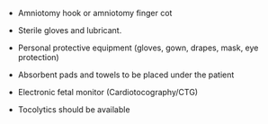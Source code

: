 - Amniotomy hook or amniotomy finger cot

- Sterile gloves and lubricant.

- Personal protective equipment (gloves, gown, drapes, mask, eye protection)

- Absorbent pads and towels to be placed under the patient

- Electronic fetal monitor (Cardiotocography/CTG)

- Tocolytics should be available